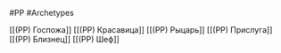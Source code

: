 #PP #Archetypes 

[[(PP) Госпожа]]
[[(PP) Красавица]]
[[(PP) Рыцарь]]
[[(PP) Прислуга]]
[[(PP) Близнец]]
[[(PP) Шеф]]




